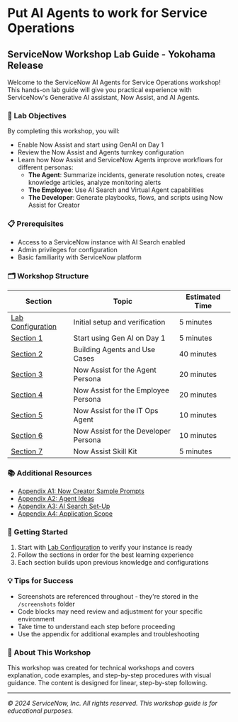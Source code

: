 # Put AI Agents to work for Service Operations
## ServiceNow Workshop Lab Guide - Yokohama Release

Welcome to the ServiceNow AI Agents for Service Operations workshop! This hands-on lab guide will give you practical experience with ServiceNow's Generative AI assistant, Now Assist, and AI Agents.

### 🎯 Lab Objectives

By completing this workshop, you will:
- Enable Now Assist and start using GenAI on Day 1
- Review the Now Assist and Agents turnkey configuration
- Learn how Now Assist and ServiceNow Agents improve workflows for different personas:
  - **The Agent**: Summarize incidents, generate resolution notes, create knowledge articles, analyze monitoring alerts
  - **The Employee**: Use AI Search and Virtual Agent capabilities
  - **The Developer**: Generate playbooks, flows, and scripts using Now Assist for Creator

### 📋 Prerequisites

- Access to a ServiceNow instance with AI Search enabled
- Admin privileges for configuration
- Basic familiarity with ServiceNow platform

### 🗂️ Workshop Structure

| Section | Topic | Estimated Time |
|---------|-------|----------------|
| [Lab Configuration](lab-configuration.md) | Initial setup and verification | 5 minutes |
| [Section 1](section1-start-using-genai.md) | Start using Gen AI on Day 1 | 5 minutes |
| [Section 2](section2-building-agents.md) | Building Agents and Use Cases | 40 minutes |
| [Section 3](section3-agent-persona.md) | Now Assist for the Agent Persona | 20 minutes |
| [Section 4](section4-employee-persona.md) | Now Assist for the Employee Persona | 20 minutes |
| [Section 5](section5-itops-agent.md) | Now Assist for the IT Ops Agent | 10 minutes |
| [Section 6](section6-developer-persona.md) | Now Assist for the Developer Persona | 10 minutes |
| [Section 7](section7-skill-kit.md) | Now Assist Skill Kit | 5 minutes |

### 📚 Additional Resources

- [Appendix A1: Now Creator Sample Prompts](appendix-a1-sample-prompts.md)
- [Appendix A2: Agent Ideas](appendix-a2-agent-ideas.md)
- [Appendix A3: AI Search Set-Up](appendix-a3-ai-search-setup.md)
- [Appendix A4: Application Scope](appendix-a4-application-scope.md)

### 🚀 Getting Started

1. Start with [Lab Configuration](lab-configuration.md) to verify your instance is ready
2. Follow the sections in order for the best learning experience
3. Each section builds upon previous knowledge and configurations

### 💡 Tips for Success

- Screenshots are referenced throughout - they're stored in the `/screenshots` folder
- Code blocks may need review and adjustment for your specific environment
- Take time to understand each step before proceeding
- Use the appendix for additional examples and troubleshooting

### 📄 About This Workshop

This workshop was created for technical workshops and covers explanation, code examples, and step-by-step procedures with visual guidance. The content is designed for linear, step-by-step following.

---

*© 2024 ServiceNow, Inc. All rights reserved. This workshop guide is for educational purposes.*